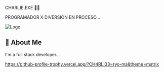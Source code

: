 CHARLIE.EXE
🥷🏿

PROGRAMADOR X DIVERSIÓN
EN PROCESO...


![Logo](https://dev-to-uploads.s3.amazonaws.com/uploads/articles/th5xamgrr6se0x5ro4g6.png)


## 🚀 About Me
I'm a full stack developer...

https://github-profile-trophy.vercel.app/?CH4RLI33=ryo-ma&theme=matrix
